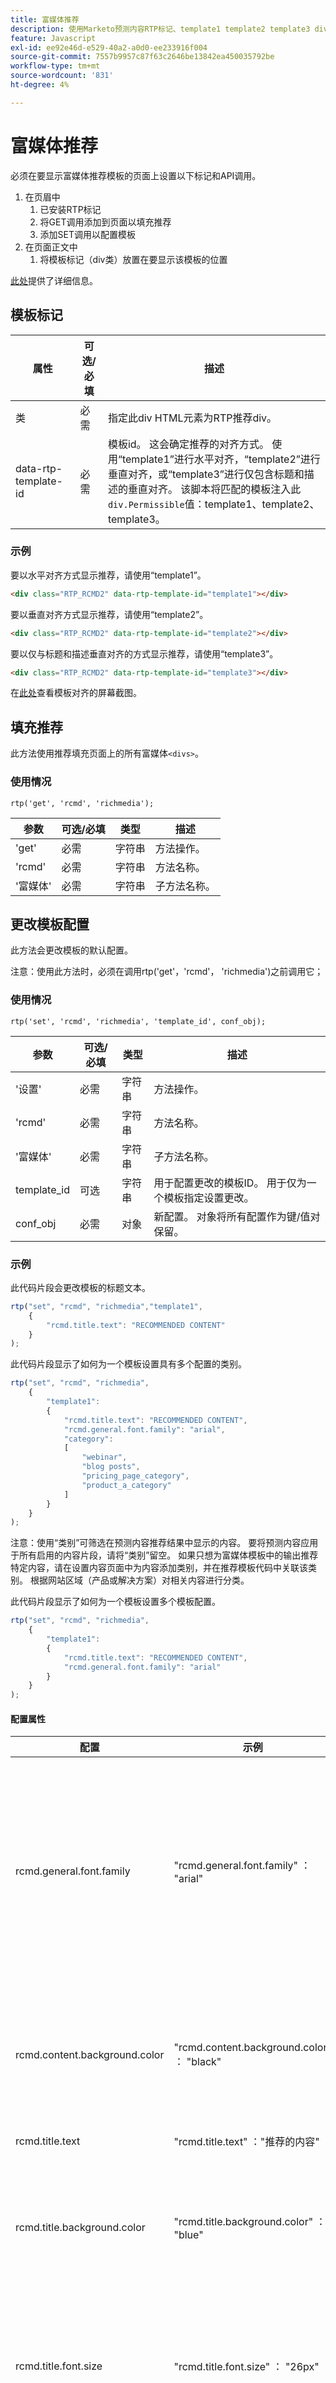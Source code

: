 ```yaml
---
title: 富媒体推荐
description: 使用Marketo预测内容RTP标记、template1 template2 template3 div、GET来设置富媒体推荐，使用SET来配置类别。
feature: Javascript
exl-id: ee92e46d-e529-40a2-a0d0-ee233916f004
source-git-commit: 7557b9957c87f63c2646be13842ea450035792be
workflow-type: tm+mt
source-wordcount: '831'
ht-degree: 4%

---
```


# 富媒体推荐

必须在要显示富媒体推荐模板的页面上设置以下标记和API调用。

1. 在页眉中
   1. 已安装RTP标记
   1. 将GET调用添加到页面以填充推荐
   1. 添加SET调用以配置模板
1. 在页面正文中
   1. 将模板标记（div类）放置在要显示该模板的位置

[此处](https://experienceleague.adobe.com/zh-hans/docs/marketo/using/product-docs/predictive-content/enabling-predictive-content/enable-predictive-content-for-web-rich-media)提供了详细信息。

## 模板标记

| 属性 | 可选/必填 | 描述 |
|---|---|---|
| 类 | 必需 | 指定此div HTML元素为RTP推荐div。 |
| data-rtp-template-id | 必需 | 模板id。 这会确定推荐的对齐方式。 使用“template1”进行水平对齐，“template2”进行垂直对齐，或“template3”进行仅包含标题和描述的垂直对齐。 该脚本将匹配的模板注入此`div.Permissible`值：template1、template2、template3。 |

### 示例

要以水平对齐方式显示推荐，请使用“template1”。

```html
<div class="RTP_RCMD2" data-rtp-template-id="template1"></div>
```

要以垂直对齐方式显示推荐，请使用“template2”。

```html
<div class="RTP_RCMD2" data-rtp-template-id="template2"></div>
```

要以仅与标题和描述垂直对齐的方式显示推荐，请使用“template3”。

```html
<div class="RTP_RCMD2" data-rtp-template-id="template3"></div>
```

在[此处](#example_of_rich_media_recommendation_template_1)查看模板对齐的屏幕截图。

## 填充推荐

此方法使用推荐填充页面上的所有富媒体`<divs>`。

### 使用情况

`rtp('get', 'rcmd', 'richmedia');`

| 参数 | 可选/必填 | 类型 | 描述 |
|---|---|---|---|
| &#39;get&#39; | 必需 | 字符串 | 方法操作。 |
| &#39;rcmd&#39; | 必需 | 字符串 | 方法名称。 |
| &#39;富媒体&#39; | 必需 | 字符串 | 子方法名称。 |

## 更改模板配置

此方法会更改模板的默认配置。

注意：使用此方法时，必须在调用rtp(&#39;get&#39;，&#39;rcmd&#39;， &#39;richmedia&#39;)之前调用它；

### 使用情况

`rtp('set', 'rcmd', 'richmedia', 'template_id', conf_obj);`

| 参数 | 可选/必填 | 类型 | 描述 |
|---|---|---|---|
| &#39;设置&#39; | 必需 | 字符串 | 方法操作。 |
| &#39;rcmd&#39; | 必需 | 字符串 | 方法名称。 |
| &#39;富媒体&#39; | 必需 | 字符串 | 子方法名称。 |
| template_id | 可选 | 字符串 | 用于配置更改的模板ID。 用于仅为一个模板指定设置更改。 |
| conf_obj | 必需 | 对象 | 新配置。 对象将所有配置作为键/值对保留。 |

### 示例

此代码片段会更改模板的标题文本。

```javascript
rtp("set", "rcmd", "richmedia","template1",
    {
        "rcmd.title.text": "RECOMMENDED CONTENT"
    }
);
```

此代码片段显示了如何为一个模板设置具有多个配置的类别。

```javascript
rtp("set", "rcmd", "richmedia",
    {
        "template1":
        {
            "rcmd.title.text": "RECOMMENDED CONTENT",
            "rcmd.general.font.family": "arial",
            "category":
            [
                "webinar",
                "blog posts",
                "pricing_page_category",
                "product_a_category"
            ]
        }
    }
);
```

注意：使用“类别”可筛选在预测内容推荐结果中显示的内容。 要将预测内容应用于所有启用的内容片段，请将“类别”留空。 如果只想为富媒体模板中的输出推荐特定内容，请在设置内容页面中为内容添加类别，并在推荐模板代码中关联该类别。 根据网站区域（产品或解决方案）对相关内容进行分类。

此代码片段显示了如何为一个模板设置多个模板配置。

```javascript
rtp("set", "rcmd", "richmedia",
    {
        "template1":
        {
            "rcmd.title.text": "RECOMMENDED CONTENT",
            "rcmd.general.font.family": "arial"
        }
    }
);
```

#### 配置属性

| 配置 | 示例 | 描述 |
|---|---|---|
| rcmd.general.font.family | &quot;rcmd.general.font.family&quot; ： &quot;arial&quot; | 更改模板中所有文本的字体系列。 此属性支持按浏览器类型列出的所有CSS值。 如果页面上存在自定义字体系列，则可以使用它。 |
| rcmd.content.background.color | &quot;rcmd.content.background.color&quot; ： &quot;black&quot; | 更改模板内部框的背景颜色。 此属性支持按浏览器类型划分的所有CSS值。 |
| rcmd.title.text | &quot;rcmd.title.text&quot; ：&quot;推荐的内容&quot; | 更改模板标题。 |
| rcmd.title.background.color | &quot;rcmd.title.background.color&quot; ： &quot;blue&quot; | 更改标题框的背景颜色。 此属性支持所有css颜色值（颜色名称、rgb、...） |
| rcmd.title.font.size | &quot;rcmd.title.font.size&quot; ： &quot;26px&quot; | 更改标题字体大小。 属性支持所有可能的字体大小CSS值(px、em、...) |
| rcmd.title.font.color | &quot;rcmd.title.font.color&quot; ： &quot;white&quot; | 更改标题字体颜色。 此属性支持所有字体颜色值（rgb、十六进制、...） |
| rcmd.description.font.color | &quot;rcmd.description.font.color&quot; ： &quot;white&quot; | 更改说明字体颜色。 此属性支持所有字体颜色值（rgb、十六进制、...） |
| rcmd.cta.background.color | &quot;rcmd.cta.background.color&quot; ： &quot;green&quot; | 更改按钮的背景颜色。 此属性支持所有css颜色值（颜色名称、rgb、...） |
| rcmd.cta.font.color | “rcmd.cta.font.color” ：“rgb(90， 84， 164)” | 更改按钮字体颜色。 此属性支持所有字体颜色值（rgb、十六进制、...） |
| rcmd.cta.text | &quot;rcmd.cta.text&quot; ：&quot;推送&quot; | 更改按钮文本。 所有按钮的文本都相同。 |
| 类别 | &quot;category&quot; ： [&quot;one category&quot;] | 更改此模板支持的推荐类别。 模板仅显示具有此配置设置的某个类别的推荐。 |

注意：每个模板的配置支持可能会发生更改。

#### 基本示例

此示例有一个包含三个推荐的模板。 将此示例复制到HTML页面，然后将RTP标记替换为您的标记。

```html
<!DOCTYPE>
<html>
<head>
<meta http-equiv="Content-Type" content="text/html; charset=UTF-8">
<title>RTP recommendation</title>
<!-- RTP tag -->
<script type='text/javascript'>

// This tag needs to be replaced with your account tag
(function(c,h,a,f,i,e){c[a]=c[a]||function(){(c[a].q=c[a].q||[]).push(arguments)};
c[a].a=i;c[a].e=e;var g=h.createElement("script");g.async=true;g.type="text/javascript";
g.src=f+'?aid='+i;var b=h.getElementsByTagName("script")[0];b.parentNode.insertBefore(g,b);
})(window,document,"rtp","//example.rtp.com/rtp-api/v1/rtp.js","account_id");

// Send page view (required by  the recommendation)
rtp('send','view');
// Populate recommendation
rtp('get','rcmd', 'richmedia');
</script>
<!-- End of RTP tag -->
</head>
<body>
<div class="RTP_RCMD2" data-rtp-template-id="template1"></div>
</body>
</html>
```

#### 高级示例

此示例有一个包含三个推荐的模板。 模板标题为“推荐的内容”，按钮文本将为“了解更多”。 将此示例复制到HTML页面，然后将RTP标记替换为您的标记。

```html
<!DOCTYPE>
<html>
<head>
<meta http-equiv="Content-Type" content="text/html; charset=UTF-8">
<title>RTP recommendation</title>
<!-- RTP tag -->
<script type='text/javascript'>

// This tag needs to be replaced with your account tag
(function(c,h,a,f,i,e){c[a]=c[a]||function(){(c[a].q=c[a].q||[]).push(arguments)};
c[a].a=i;c[a].e=e;var g=h.createElement("script");g.async=true;g.type="text/javascript";
g.src=f+'?aid='+i;var b=h.getElementsByTagName("script")[0];b.parentNode.insertBefore(g,b);
})(window,document,"rtp","//example.rtp.com/rtp-api/v1/rtp.js","account_id");

// Send page view (required by  the recommendation)
rtp('send','view');
// Populate the recommendation zone
rtp('get', 'campaign',true);
// Change template configuration
rtp('set', 'rcmd', 'richmedia',
    {
        template1 :
        {
            "rcmd.title.text" : "RECOMMENDED CONTENT",
            "rcmd.cta.text" : "Read More"
        }
    }
);
// Populate recommendation
rtp('get','rcmd', 'richmedia');
</script>
<!-- End of RTP tag -->
</head>
<body>
<div class="RTP_RCMD2" data-rtp-template-id="template1"></div>
</body>
</html>
```

#### 富媒体推荐模板#1示例

**名称**： template1 **描述**：包含图像、标题和描述的水平内容以及call to action按钮。

![富媒体模板](assets/rich-media-template1.png)

#### 富媒体推荐模板#2示例

**名称**： template2 **描述**：垂直内容（包括图像、标题和描述）以及call to action按钮。

![富媒体模板](assets/rich-media-template2.png)

#### 富媒体推荐模板#3示例

**名称**：模板3 **描述**：仅包含标题和描述的垂直内容。 鼠标悬停时，标题会更改颜色并超链接到内容URL。 描述还链接到不发生颜色更改的内容。 ![富媒体模板](assets/rich-media-template3.png)

